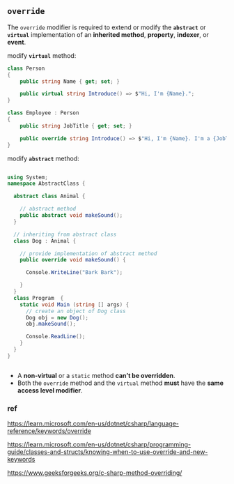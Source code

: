 ## `override`
The `override` modifier is required to extend or modify the **`abstract`** or **`virtual`** implementation of an **inherited method**, **property**, **indexer**, or **event**.


modify **`virtual`** method:
```cs
class Person
{
    public string Name { get; set; }

    public virtual string Introduce() => $"Hi, I'm {Name}.";
}

class Employee : Person
{
    public string JobTitle { get; set; }

    public override string Introduce() => $"Hi, I'm {Name}. I'm a {JobTitle}.";
}
```

modify **`abstract`** method:
```cs

using System;
namespace AbstractClass {

  abstract class Animal {

    // abstract method
    public abstract void makeSound();
  }

  // inheriting from abstract class
  class Dog : Animal {

    // provide implementation of abstract method
    public override void makeSound() {

      Console.WriteLine("Bark Bark");

    }
  }
  class Program  {
    static void Main (string [] args) {
      // create an object of Dog class
      Dog obj = new Dog();
      obj.makeSound();    

      Console.ReadLine(); 
    }
  }
}



```

- A **non-virtual** or a `static` method **can’t be overridden**.
- Both the `override` method and the `virtual` method **must** have the **same access level modifier**.

### ref
https://learn.microsoft.com/en-us/dotnet/csharp/language-reference/keywords/override

https://learn.microsoft.com/en-us/dotnet/csharp/programming-guide/classes-and-structs/knowing-when-to-use-override-and-new-keywords

https://www.geeksforgeeks.org/c-sharp-method-overriding/
